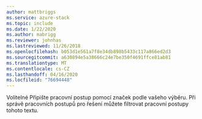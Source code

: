 ```yaml
---
author: mattbriggs
ms.service: azure-stack
ms.topic: include
ms.date: 1/22/2020
ms.author: mabrigg
ms.reviewer: johnhas
ms.lastreviewed: 11/26/2018
ms.openlocfilehash: b053d1e561a7f8e34db898b5433c117a866ed2d3
ms.sourcegitcommit: a630894e5a38666c24e7be350f4691ffce81ab81
ms.translationtype: MT
ms.contentlocale: cs-CZ
ms.lasthandoff: 04/16/2020
ms.locfileid: "76694448"
---
```

Volitelné Připište pracovní postup pomocí značek podle vašeho výběru. Při správě pracovních postupů pro řešení můžete filtrovat pracovní postupy tohoto textu.